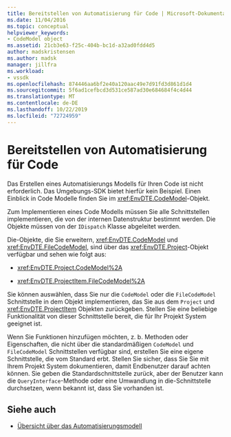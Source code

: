 ```yaml
---
title: Bereitstellen von Automatisierung für Code | Microsoft-Dokumentation
ms.date: 11/04/2016
ms.topic: conceptual
helpviewer_keywords:
- CodeModel object
ms.assetid: 21cb3e63-f25c-404b-bc1d-a32ad0fdd4d5
author: madskristensen
ms.author: madsk
manager: jillfra
ms.workload:
- vssdk
ms.openlocfilehash: 874446aa6bf2e40a120aac49e7d91fd3d861d1d4
ms.sourcegitcommit: 5f6ad1cefbcd3d531ce587ad30e684684f4c4d44
ms.translationtype: MT
ms.contentlocale: de-DE
ms.lasthandoff: 10/22/2019
ms.locfileid: "72724959"
---
```

# <a name="providing-automation-for-code"></a>Bereitstellen von Automatisierung für Code
Das Erstellen eines Automatisierungs Modells für Ihren Code ist nicht erforderlich. Das Umgebungs-SDK bietet hierfür kein Beispiel. Einen Einblick in Code Modelle finden Sie im <xref:EnvDTE.CodeModel>-Objekt.

 Zum Implementieren eines Code Modells müssen Sie alle Schnittstellen implementieren, die von der internen Datenstruktur bestimmt werden. Die Objekte müssen von der `IDispatch` Klasse abgeleitet werden.

 Die-Objekte, die Sie erweitern, <xref:EnvDTE.CodeModel> und <xref:EnvDTE.FileCodeModel>, sind über das <xref:EnvDTE.Project>-Objekt verfügbar und sehen wie folgt aus:

- <xref:EnvDTE.Project.CodeModel%2A>

- <xref:EnvDTE.ProjectItem.FileCodeModel%2A>

 Sie können auswählen, dass Sie nur die `CodeModel` oder die `FileCodeModel` Schnittstelle in dem Objekt implementieren, das Sie aus dem `Project` und <xref:EnvDTE.ProjectItem> Objekten zurückgeben. Stellen Sie eine beliebige Funktionalität von dieser Schnittstelle bereit, die für Ihr Projekt System geeignet ist.

 Wenn Sie Funktionen hinzufügen möchten, z. b. Methoden oder Eigenschaften, die nicht über die standardmäßigen `CodeModel` und `FileCodeModel` Schnittstellen verfügbar sind, erstellen Sie eine eigene Schnittstelle, die vom Standard erbt. Stellen Sie sicher, dass Sie Sie mit Ihrem Projekt System dokumentieren, damit Endbenutzer darauf achten können. Sie geben die Standardschnittstelle zurück, aber der Benutzer kann die `QueryInterface`-Methode oder eine Umwandlung in die-Schnittstelle durchsetzen, wenn bekannt ist, dass Sie vorhanden ist.

## <a name="see-also"></a>Siehe auch
- [Übersicht über das Automatisierungsmodell](../../extensibility/internals/automation-model-overview.md)